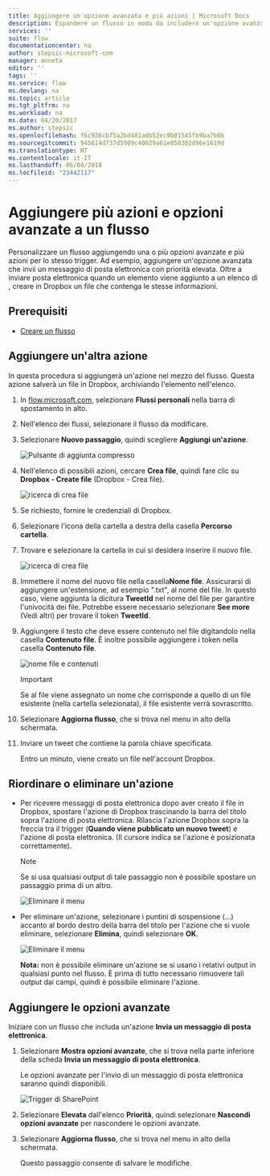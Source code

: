 ```yaml
---
title: Aggiungere un'opzione avanzata e più azioni | Microsoft Docs
description: Espandere un flusso in modo da includere un'opzione avanzata, ad esempio l'impostazione di posta elettronica a priorità elevata e l'aggiunta di un'altra azione per lo stesso evento.
services: ''
suite: flow
documentationcenter: na
author: stepsic-microsoft-com
manager: anneta
editor: ''
tags: ''
ms.service: flow
ms.devlang: na
ms.topic: article
ms.tgt_pltfrm: na
ms.workload: na
ms.date: 04/20/2017
ms.author: stepsic
ms.openlocfilehash: f6c936cbf5a2bd481adb52ec9b01545fb9ba7b0b
ms.sourcegitcommit: 945614d737d5909c40029a61e050302d96e1619d
ms.translationtype: HT
ms.contentlocale: it-IT
ms.lasthandoff: 06/04/2018
ms.locfileid: "23442117"
---
```

# <a name="add-multiple-actions-and-advanced-options-to-a-flow"></a>Aggiungere più azioni e opzioni avanzate a un flusso
Personalizzare un flusso aggiungendo una o più opzioni avanzate e più azioni per lo stesso trigger. Ad esempio, aggiungere un'opzione avanzata che invii un messaggio di posta elettronica con priorità elevata. Oltre a inviare posta elettronica quando un elemento viene aggiunto a un elenco di , creare in Dropbox un file che contenga le stesse informazioni.

## <a name="prerequisites"></a>Prerequisiti
* [Creare un flusso](get-started-logic-flow.md)

## <a name="add-another-action"></a>Aggiungere un'altra azione
In questa procedura si aggiungerà un'azione nel mezzo del flusso. Questa azione salverà un file in Dropbox, archiviando l'elemento nell'elenco.

1. In [flow.microsoft.com](https://flow.microsoft.com), selezionare **Flussi personali** nella barra di spostamento in alto.
2. Nell'elenco dei flussi, selezionare il flusso da modificare.
3. Selezionare **Nuovo passaggio**, quindi scegliere **Aggiungi un'azione**.
   
    ![Pulsante di aggiunta compresso](./media/multi-step-logic-flow/add-action.png)
4. Nell'elenco di possibili azioni, cercare **Crea file**, quindi fare clic su **Dropbox - Create file** (Dropbox - Crea file).
   
    ![ricerca di crea file](./media/multi-step-logic-flow/create-file-search.png)
5. Se richiesto, fornire le credenziali di Dropbox.
6. Selezionare l'icona della cartella a destra della casella **Percorso cartella**.
7. Trovare e selezionare la cartella in cui si desidera inserire il nuovo file.
   
    ![ricerca di crea file](./media/multi-step-logic-flow/create-file-folder.png)
8. Immettere il nome del nuovo file nella casella**Nome file**. Assicurarsi di aggiungere un'estensione, ad esempio ".txt", al nome del file. In questo caso, viene aggiunta la dicitura **TweetId** nel nome del file per garantire l'univocità dei file. Potrebbe essere necessario selezionare **See more**  (Vedi altri) per trovare il token **TweetId**.
9. Aggiungere il testo che deve essere contenuto nel file digitandolo nella casella **Contenuto file**. È inoltre possibile aggiungere i token nella casella **Contenuto file**.
   
    ![nome file e contenuti](./media/multi-step-logic-flow/create-file-name-and-contents.png)
   
   > [!IMPORTANT]
   > Se al file viene assegnato un nome che corrisponde a quello di un file esistente (nella cartella selezionata), il file esistente verrà sovrascritto.
   > 
   > 
10. Selezionare **Aggiorna flusso**, che si trova nel menu in alto della schermata.
11. Inviare un tweet che contiene la parola chiave specificata.
    
     Entro un minuto, viene creato un file nell'account Dropbox.

## <a name="reorder-or-delete-an-action"></a>Riordinare o eliminare un'azione
* Per ricevere messaggi di posta elettronica dopo aver creato il file in Dropbox, spostare l'azione di Dropbox trascinando la barra del titolo sopra l'azione di posta elettronica. Rilascia l'azione Dropbox sopra la freccia tra il trigger (**Quando viene pubblicato un nuovo tweet**) e l'azione di posta elettronica. (Il cursore indica se l'azione è posizionata correttamente).
  
  > [!NOTE]
  > Se si usa qualsiasi output di tale passaggio non è possibile spostare un passaggio prima di un altro.
  > 
  > 
  
    ![Eliminare il menu](./media/multi-step-logic-flow/draggingaction.png)
* Per eliminare un'azione, selezionare i puntini di sospensione (...) accanto al bordo destro della barra del titolo per l'azione che si vuole eliminare, selezionare **Elimina**, quindi selezionare **OK**.
  
    ![Eliminare il menu](./media/multi-step-logic-flow/deletemenu.png)
  
     **Nota:** non è possibile eliminare un'azione se si usano i relativi output in qualsiasi punto nel flusso. È prima di tutto necessario rimuovere tali output dai campi, quindi è possibile eliminare l'azione.

## <a name="add-advanced-options"></a>Aggiungere le opzioni avanzate
Iniziare con un flusso che includa un'azione **Invia un messaggio di posta elettronica**.

1. Selezionare **Mostra opzioni avanzate**, che si trova nella parte inferiore della scheda **Invia un messaggio di posta elettronica**.
   
     Le opzioni avanzate per l'invio di un messaggio di posta elettronica saranno quindi disponibili.
   
    ![Trigger di SharePoint](./media/multi-step-logic-flow/advanced.png)
2. Selezionare **Elevata** dall'elenco **Priorità**, quindi selezionare **Nascondi opzioni avanzate** per nascondere le opzioni avanzate.
3. Selezionare **Aggiorna flusso**, che si trova nel menu in alto della schermata.
   
     Questo passaggio consente di salvare le modifiche.

